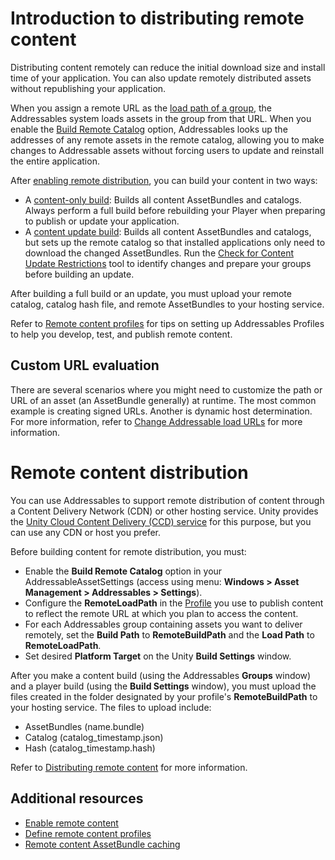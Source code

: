 # Introduction to distributing remote content

Distributing content remotely can reduce the initial download size and install time of your application. You can also update remotely distributed assets without republishing your application.

When you assign a remote URL as the [load path of a group](profiles-build-load-paths.md), the Addressables system loads assets in the group from that URL. When you enable the [Build Remote Catalog](AddressableAssetSettings.md#catalog) option, Addressables looks up the addresses of any remote assets in the remote catalog, allowing you to make changes to Addressable assets without forcing users to update and reinstall the entire application.

After [enabling remote distribution](remote-content-enable.md), you can build your content in two ways:

* A [content-only build](builds-full-build.md): Builds all content AssetBundles and catalogs. Always perform a full build before rebuilding your Player when preparing to publish or update your application.
* A [content update build](builds-update-build.md): Builds all content AssetBundles and catalogs, but sets up the remote catalog so that installed applications only need to download the changed AssetBundles. Run the [Check for Content Update Restrictions](builds-update-build.md) tool to identify changes and prepare your groups before building an update.

After building a full build or an update, you must upload your remote catalog, catalog hash file, and remote AssetBundles to your hosting service.

Refer to [Remote content profiles](remote-content-profiles.md) for tips on setting up Addressables Profiles to help you develop, test, and publish remote content.

## Custom URL evaluation

There are several scenarios where you might need to customize the path or URL of an asset (an AssetBundle generally) at runtime. The most common example is creating signed URLs. Another is dynamic host determination. For more information, refer to [Change Addressable load URLs](TransformInternalId.md) for more information.

# Remote content distribution

You can use Addressables to support remote distribution of content through a Content Delivery Network (CDN) or other hosting service. Unity provides the [Unity Cloud Content Delivery (CCD) service](AddressablesCCD.md) for this purpose, but you can use any CDN or host you prefer.

Before building content for remote distribution, you must:

* Enable the __Build Remote Catalog__ option in your AddressableAssetSettings (access using menu: __Windows > Asset Management > Addressables > Settings__).
* Configure the __RemoteLoadPath__ in the [Profile](xref:addressables-profiles) you use to publish content to reflect the remote URL at which you plan to access the content.
* For each Addressables group containing assets you want to deliver remotely, set the __Build Path__ to __RemoteBuildPath__ and the __Load Path__ to __RemoteLoadPath__.
* Set desired __Platform Target__ on the Unity __Build Settings__ window.

After you make a content build (using the Addressables __Groups__ window) and a player build (using the __Build Settings__ window), you must upload the files created in the folder designated by your profile's __RemoteBuildPath__ to your hosting service. The files to upload include:

* AssetBundles (name.bundle)
* Catalog (catalog_timestamp.json)
* Hash (catalog_timestamp.hash)

Refer to [Distributing remote content](RemoteContentDistribution.md) for more information.

## Additional resources

* [Enable remote content](remote-content-enable.md)
* [Define remote content profiles](remote-content-profiles.md)
* [Remote content AssetBundle caching](remote-content-assetbundle-cache.md)
